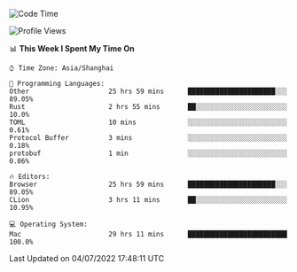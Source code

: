 <!--START_SECTION:waka-->
![Code Time](http://img.shields.io/badge/Code%20Time-37%20hrs%2044%20mins-blue)

![Profile Views](http://img.shields.io/badge/Profile%20Views-17-blue)

📊 **This Week I Spent My Time On** 

```text
⌚︎ Time Zone: Asia/Shanghai

💬 Programming Languages: 
Other                    25 hrs 59 mins      ██████████████████████░░░   89.05% 
Rust                     2 hrs 55 mins       ██░░░░░░░░░░░░░░░░░░░░░░░   10.0% 
TOML                     10 mins             ░░░░░░░░░░░░░░░░░░░░░░░░░   0.61% 
Protocol Buffer          3 mins              ░░░░░░░░░░░░░░░░░░░░░░░░░   0.18% 
protobuf                 1 min               ░░░░░░░░░░░░░░░░░░░░░░░░░   0.06%

🔥 Editors: 
Browser                  25 hrs 59 mins      ██████████████████████░░░   89.05% 
CLion                    3 hrs 11 mins       ██░░░░░░░░░░░░░░░░░░░░░░░   10.95%

💻 Operating System: 
Mac                      29 hrs 11 mins      █████████████████████████   100.0%

```


 Last Updated on 04/07/2022 17:48:11 UTC
<!--END_SECTION:waka-->